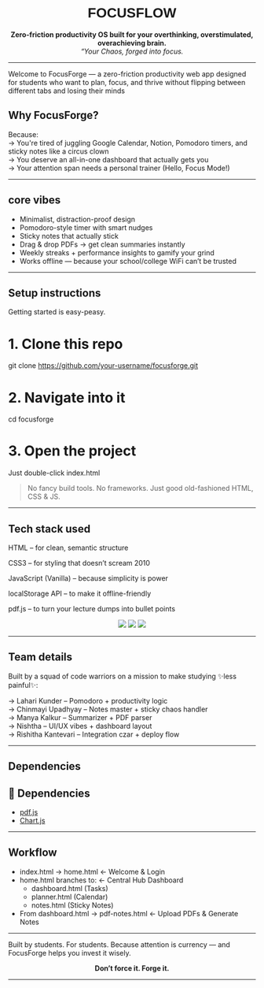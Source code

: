 <h1 align="center" style="font-family:'Orbitron', sans-serif;"> FOCUSFLOW </h1>

<p align="center">
 <strong>Zero-friction productivity OS built for your overthinking, overstimulated, overachieving brain. </strong> <br>
<i>“Your Chaos, forged into focus. </i>
</p>

---
Welcome to FocusForge — a zero-friction productivity web app designed for students who want to plan, focus, and thrive without flipping between different tabs and losing their minds
##  Why FocusForge?
Because:   
-> You're tired of juggling Google Calendar, Notion, Pomodoro timers, and sticky notes like a circus clown  
-> You deserve an all-in-one dashboard that actually gets you  
-> Your attention span needs a personal trainer (Hello, Focus Mode!)  

---
## core vibes

- Minimalist, distraction-proof design  
- Pomodoro-style timer with smart nudges  
- Sticky notes that actually stick  
- Drag & drop PDFs → get clean summaries instantly  
- Weekly streaks + performance insights to gamify your grind  
- Works offline — because your school/college WiFi can’t be trusted

---
## Setup instructions

Getting started is easy-peasy.

# 1. Clone this repo
git clone https://github.com/your-username/focusforge.git

# 2. Navigate into it
cd focusforge

# 3. Open the project
Just double-click index.html

> No fancy build tools. No frameworks. Just good old-fashioned HTML, CSS & JS.

---

## Tech stack used

HTML – for clean, semantic structure

CSS3 – for styling that doesn’t scream 2010

JavaScript (Vanilla) – because simplicity is power

localStorage API – to make it offline-friendly

pdf.js – to turn your lecture dumps into bullet points


<div align="center">

<img src="https://img.shields.io/badge/HTML-✔-f06529?style=for-the-badge&logo=html5" />
<img src="https://img.shields.io/badge/CSS-✔-2965f1?style=for-the-badge&logo=css3" />
<img src="https://img.shields.io/badge/JS-✔-f7df1e?style=for-the-badge&logo=javascript" />

</div>

---

## Team details

Built by a squad of code warriors on a mission to make studying ✨less painful✨:

 -> Lahari Kunder – Pomodoro + productivity logic  
 -> Chinmayi Upadhyay – Notes master + sticky chaos handler  
 -> Manya Kalkur – Summarizer + PDF parser  
 -> Nishtha – UI/UX vibes + dashboard layout  
 -> Rishitha Kantevari – Integration czar + deploy flow   

---

## Dependencies
## 🧩 Dependencies
- [pdf.js](https://mozilla.github.io/pdf.js/)
- [Chart.js](https://www.chartjs.org/)

---
## Workflow

- index.html → home.html                  ← Welcome & Login  
- home.html branches to:                  ← Central Hub Dashboard  
  - dashboard.html                          (Tasks)  
  - planner.html                            (Calendar)
  - notes.html                              (Sticky Notes)  
- From dashboard.html → pdf-notes.html       ← Upload PDFs & Generate Notes  

---
Built by students. For students.
Because attention is currency — and FocusForge helps you invest it wisely.
<br><p align="center">
  <strong>Don’t force it. Forge it. </strong>
</p>

---
